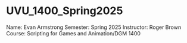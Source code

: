 # UVU_1400_Spring2025
Name: Evan Armstrong
Semester: Spring 2025
Instructor: Roger Brown
Course: Scripting for Games and Animation/DGM 1400
